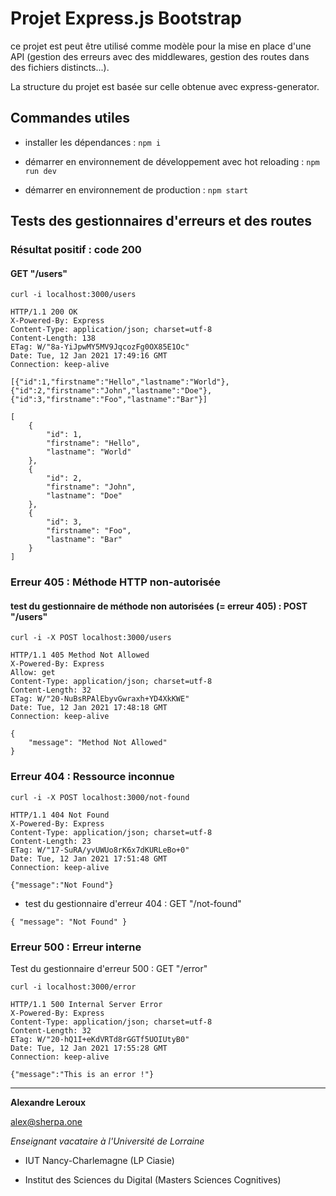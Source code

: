 # Projet Express.js Bootstrap

ce projet est peut être utilisé comme modèle pour la mise en place d'une API (gestion des erreurs avec des middlewares, gestion des routes dans des fichiers distincts...).

La structure du projet est basée sur celle obtenue avec express-generator.

## Commandes utiles

- installer les dépendances : `npm i`

- démarrer en environnement de développement avec hot reloading : `npm run dev`

- démarrer en environnement de production : `npm start`

## Tests des gestionnaires d'erreurs et des routes

### Résultat positif : code 200

#### GET "/users"

`curl -i localhost:3000/users`

```
HTTP/1.1 200 OK
X-Powered-By: Express
Content-Type: application/json; charset=utf-8
Content-Length: 138
ETag: W/"8a-YiJpwMY5MV9JqcozFg0OX85E1Oc"
Date: Tue, 12 Jan 2021 17:49:16 GMT
Connection: keep-alive

[{"id":1,"firstname":"Hello","lastname":"World"},{"id":2,"firstname":"John","lastname":"Doe"},{"id":3,"firstname":"Foo","lastname":"Bar"}]
```

```
[
    {
        "id": 1,
        "firstname": "Hello",
        "lastname": "World"
    },
    {
        "id": 2,
        "firstname": "John",
        "lastname": "Doe"
    },
    {
        "id": 3,
        "firstname": "Foo",
        "lastname": "Bar"
    }
]
```

### Erreur 405 : Méthode HTTP non-autorisée

#### test du gestionnaire de méthode non autorisées (= erreur 405) : POST "/users"

`curl -i -X POST localhost:3000/users`

```
HTTP/1.1 405 Method Not Allowed
X-Powered-By: Express
Allow: get
Content-Type: application/json; charset=utf-8
Content-Length: 32
ETag: W/"20-NuBsRPAlEbyvGwraxh+YD4XkKWE"
Date: Tue, 12 Jan 2021 17:48:18 GMT
Connection: keep-alive
```

```
{
    "message": "Method Not Allowed"
}
```

### Erreur 404 : Ressource inconnue

`curl -i -X POST localhost:3000/not-found`

```
HTTP/1.1 404 Not Found
X-Powered-By: Express
Content-Type: application/json; charset=utf-8
Content-Length: 23
ETag: W/"17-SuRA/yvUWUo8rK6x7dKURLeBo+0"
Date: Tue, 12 Jan 2021 17:51:48 GMT
Connection: keep-alive

{"message":"Not Found"}
```

- test du gestionnaire d'erreur 404 : GET "/not-found"

`{ "message": "Not Found" }`

### Erreur 500 : Erreur interne

Test du gestionnaire d'erreur 500 : GET "/error"

`curl -i localhost:3000/error`

```
HTTP/1.1 500 Internal Server Error
X-Powered-By: Express
Content-Type: application/json; charset=utf-8
Content-Length: 32
ETag: W/"20-hQ1I+eKdVRTd8rGGTf5UOIUtyB0"
Date: Tue, 12 Jan 2021 17:55:28 GMT
Connection: keep-alive

{"message":"This is an error !"}
```

---

**Alexandre Leroux**

alex@sherpa.one

_Enseignant vacataire à l'Université de Lorraine_

- IUT Nancy-Charlemagne (LP Ciasie)

- Institut des Sciences du Digital (Masters Sciences Cognitives)
